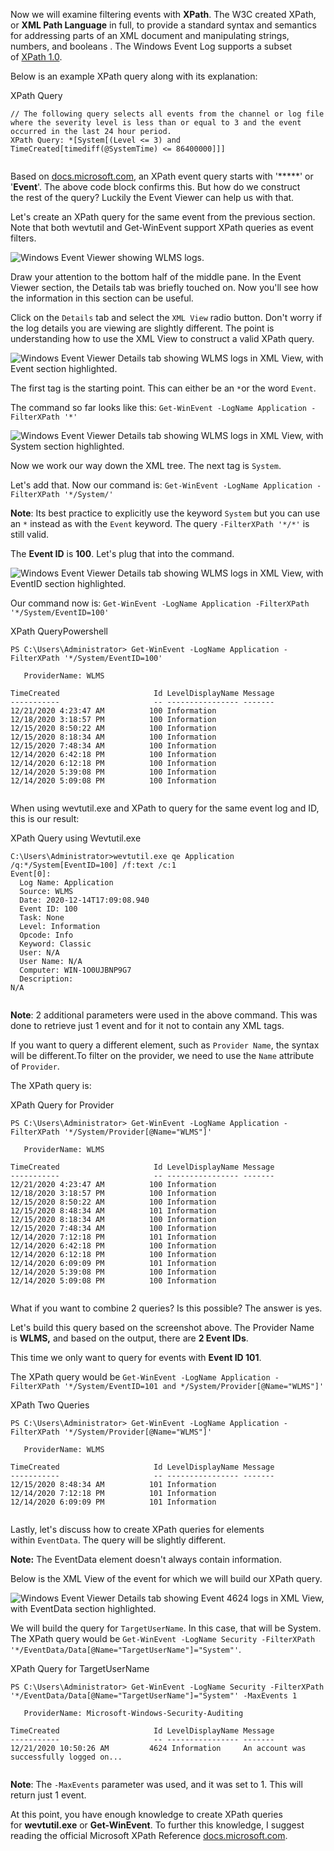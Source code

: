 Now we will examine filtering events with **XPath**. The W3C created XPath, or **XML Path Language** in full, to provide a standard syntax and semantics for addressing parts of an XML document and manipulating strings, numbers, and booleans . The Windows Event Log supports a subset of [XPath 1.0](https://www.w3.org/TR/1999/REC-xpath-19991116/).

Below is an example XPath query along with its explanation:

XPath Query

```shell-session
// The following query selects all events from the channel or log file where the severity level is less than or equal to 3 and the event occurred in the last 24 hour period. 
XPath Query: *[System[(Level <= 3) and TimeCreated[timediff(@SystemTime) <= 86400000]]]
      
```

Based on [docs.microsoft.com](https://docs.microsoft.com/en-us/windows/win32/wes/consuming-events#xpath-10-limitations), an XPath event query starts with '*****' or '**Event**'. The above code block confirms this. But how do we construct the rest of the query? Luckily the Event Viewer can help us with that.

Let's create an XPath query for the same event from the previous section. Note that both wevtutil and Get-WinEvent support XPath queries as event filters.

![Windows Event Viewer showing WLMS logs.](https://assets.tryhackme.com/additional/win-event-logs/xpath-2.png)

Draw your attention to the bottom half of the middle pane. In the Event Viewer section, the Details tab was briefly touched on. Now you'll see how the information in this section can be useful.

Click on the `Details` tab and select the `XML View` radio button. Don't worry if the log details you are viewing are slightly different. The point is understanding how to use the XML View to construct a valid XPath query.

![Windows Event Viewer Details tab showing WLMS logs in XML View, with Event section highlighted.](https://assets.tryhackme.com/additional/win-event-logs/xpath-3a.png)

The first tag is the starting point. This can either be an `*`or the word `Event`.

The command so far looks like this: `Get-WinEvent -LogName Application -FilterXPath '*'`

![Windows Event Viewer Details tab showing WLMS logs in XML View, with System section highlighted.](https://assets.tryhackme.com/additional/win-event-logs/xpath-3b.png)

Now we work our way down the XML tree. The next tag is `System`.

Let's add that. Now our command is: `Get-WinEvent -LogName Application -FilterXPath '*/System/'`

**Note**: Its best practice to explicitly use the keyword `System` but you can use an `*` instead as with the `Event` keyword. The query `-FilterXPath '*/*'` is still valid.

The **Event ID** is **100**. Let's plug that into the command.

![Windows Event Viewer Details tab showing WLMS logs in XML View, with EventID section highlighted.](https://assets.tryhackme.com/additional/win-event-logs/xpath-3c.png)

Our command now is: `Get-WinEvent -LogName Application -FilterXPath '*/System/EventID=100'`

XPath QueryPowershell

```shell-session
PS C:\Users\Administrator> Get-WinEvent -LogName Application -FilterXPath '*/System/EventID=100'

   ProviderName: WLMS

TimeCreated                     Id LevelDisplayName Message
-----------                     -- ---------------- -------
12/21/2020 4:23:47 AM          100 Information
12/18/2020 3:18:57 PM          100 Information
12/15/2020 8:50:22 AM          100 Information
12/15/2020 8:18:34 AM          100 Information
12/15/2020 7:48:34 AM          100 Information
12/14/2020 6:42:18 PM          100 Information
12/14/2020 6:12:18 PM          100 Information
12/14/2020 5:39:08 PM          100 Information
12/14/2020 5:09:08 PM          100 Information
      
```

When using wevtutil.exe and XPath to query for the same event log and ID, this is our result:

XPath Query using Wevtutil.exe

```shell-session
C:\Users\Administrator>wevtutil.exe qe Application /q:*/System[EventID=100] /f:text /c:1
Event[0]:
  Log Name: Application
  Source: WLMS
  Date: 2020-12-14T17:09:08.940
  Event ID: 100
  Task: None
  Level: Information
  Opcode: Info
  Keyword: Classic
  User: N/A
  User Name: N/A
  Computer: WIN-1O0UJBNP9G7
  Description:
N/A
      
```

**Note**: 2 additional parameters were used in the above command. This was done to retrieve just 1 event and for it not to contain any XML tags.

If you want to query a different element, such as `Provider Name`, the syntax will be different.To filter on the provider, we need to use the `Name` attribute of `Provider`.

The XPath query is:

XPath Query for Provider

```shell-session
PS C:\Users\Administrator> Get-WinEvent -LogName Application -FilterXPath '*/System/Provider[@Name="WLMS"]'

   ProviderName: WLMS

TimeCreated                     Id LevelDisplayName Message
-----------                     -- ---------------- -------
12/21/2020 4:23:47 AM          100 Information
12/18/2020 3:18:57 PM          100 Information
12/15/2020 8:50:22 AM          100 Information
12/15/2020 8:48:34 AM          101 Information
12/15/2020 8:18:34 AM          100 Information
12/15/2020 7:48:34 AM          100 Information
12/14/2020 7:12:18 PM          101 Information
12/14/2020 6:42:18 PM          100 Information
12/14/2020 6:12:18 PM          100 Information
12/14/2020 6:09:09 PM          101 Information
12/14/2020 5:39:08 PM          100 Information
12/14/2020 5:09:08 PM          100 Information
      
```

What if you want to combine 2 queries? Is this possible? The answer is yes.

Let's build this query based on the screenshot above. The Provider Name is **WLMS,** and based on the output, there are **2 Event IDs**.

This time we only want to query for events with **Event ID 101**.

The XPath query would be `Get-WinEvent -LogName Application -FilterXPath '*/System/EventID=101 and */System/Provider[@Name="WLMS"]'`

XPath Two Queries

```shell-session
PS C:\Users\Administrator> Get-WinEvent -LogName Application -FilterXPath '*/System/Provider[@Name="WLMS"]'

   ProviderName: WLMS

TimeCreated                     Id LevelDisplayName Message
-----------                     -- ---------------- -------
12/15/2020 8:48:34 AM          101 Information
12/14/2020 7:12:18 PM          101 Information
12/14/2020 6:09:09 PM          101 Information
      
```

Lastly, let's discuss how to create XPath queries for elements within `EventData`. The query will be slightly different.

**Note:** The EventData element doesn't always contain information.

Below is the XML View of the event for which we will build our XPath query.

![Windows Event Viewer Details tab showing Event 4624 logs in XML View, with EventData section highlighted.](https://assets.tryhackme.com/additional/win-event-logs/xpath-7b.png)

We will build the query for `TargetUserName`. In this case, that will be System. The XPath query would be `Get-WinEvent -LogName Security -FilterXPath '*/EventData/Data[@Name="TargetUserName"]="System"'`.

XPath Query for TargetUserName

```shell-session
PS C:\Users\Administrator> Get-WinEvent -LogName Security -FilterXPath '*/EventData/Data[@Name="TargetUserName"]="System"' -MaxEvents 1

   ProviderName: Microsoft-Windows-Security-Auditing

TimeCreated                     Id LevelDisplayName Message
-----------                     -- ---------------- -------
12/21/2020 10:50:26 AM         4624 Information     An account was successfully logged on...
      
```

**Note**: The `-MaxEvents` parameter was used, and it was set to 1. This will return just 1 event.

At this point, you have enough knowledge to create XPath queries for **wevtutil.exe** or **Get-WinEvent**. To further this knowledge, I suggest reading the official Microsoft XPath Reference [docs.microsoft.com](https://docs.microsoft.com/en-us/previous-versions/dotnet/netframework-4.0/ms256115\(v=vs.100\)).